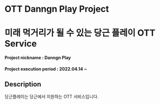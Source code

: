 # OTT Danngn Play Project

# 미래 먹거리가 될 수 있는 당근 플레이 OTT Service

#### Project nickname : Danngn Play

#### Project execution period : 2022.04.14 ~ 

## Description

당근플레이는 당근에서 지원하는 OTT 서비스입니다.
